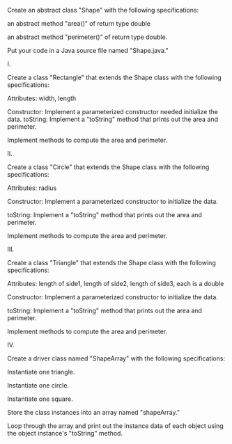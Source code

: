 Create an abstract class "Shape" with the following specifications:

an abstract method "area()" of return type double

an abstract method "perimeter()" of return type double.

Put your code in a Java source file named "Shape.java."

I.

Create a class "Rectangle" that extends the Shape class with the following specifications:

Attributes:
  width, length
  
Constructor:
  Implement a parameterized constructor needed initialize the data.
toString:
  Implement a "toString" method that prints out the area and perimeter.
  
Implement methods to compute the area and perimeter.

II.

Create a class "Circle" that extends the Shape class with the following specifications:

Attributes:
radius

Constructor:
Implement a parameterized constructor to initialize the data.

toString:
Implement a "toString" method that prints out the area and perimeter.

Implement methods to compute the area and perimeter.

III.

Create a class "Triangle" that extends the Shape class with the following specifications:

Attributes:
length of side1, length of side2, length of side3, each is a double

Constructor:
Implement a parameterized constructor to initialize the data.

toString:
Implement a "toString" method that prints out the area and perimeter.

Implement methods to compute the area and perimeter.

IV.

Create a driver class named "ShapeArray" with the following specifications:

Instantiate one triangle.

Instantiate one circle.

Instantiate one square.

Store the class instances into an array named "shapeArray."

Loop through the array and print out the instance data of each object
using the object instance's "toString" method.
